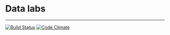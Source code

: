 # Data labs

---

[![Build Status](https://travis-ci.com/NERC-CEH/datalab.svg?branch=master)](https://travis-ci.com/NERC-CEH/datalab)
[![Code Climate](https://codeclimate.com/github/NERC-CEH/datalab/badges/gpa.svg)](https://codeclimate.com/github/NERC-CEH/datalab)
